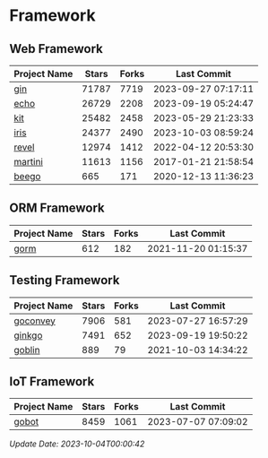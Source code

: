 # Framework

## Web Framework
| Project Name | Stars | Forks | Last Commit |
| ------------ | ----- | ----- | ----------- |
| [gin](https://github.com/gin-gonic/gin) | 71787 | 7719 | 2023-09-27 07:17:11 |
| [echo](https://github.com/labstack/echo) | 26729 | 2208 | 2023-09-19 05:24:47 |
| [kit](https://github.com/go-kit/kit) | 25482 | 2458 | 2023-05-29 21:23:33 |
| [iris](https://github.com/kataras/iris) | 24377 | 2490 | 2023-10-03 08:59:24 |
| [revel](https://github.com/revel/revel) | 12974 | 1412 | 2022-04-12 20:53:30 |
| [martini](https://github.com/go-martini/martini) | 11613 | 1156 | 2017-01-21 21:58:54 |
| [beego](https://github.com/astaxie/beego) | 665 | 171 | 2020-12-13 11:36:23 |

## ORM Framework
| Project Name | Stars | Forks | Last Commit |
| ------------ | ----- | ----- | ----------- |
| [gorm](https://github.com/jinzhu/gorm) | 612 | 182 | 2021-11-20 01:15:37 |

## Testing Framework
| Project Name | Stars | Forks | Last Commit |
| ------------ | ----- | ----- | ----------- |
| [goconvey](https://github.com/smartystreets/goconvey) | 7906 | 581 | 2023-07-27 16:57:29 |
| [ginkgo](https://github.com/onsi/ginkgo) | 7491 | 652 | 2023-09-19 19:50:22 |
| [goblin](https://github.com/franela/goblin) | 889 | 79 | 2021-10-03 14:34:22 |

## IoT Framework
| Project Name | Stars | Forks | Last Commit |
| ------------ | ----- | ----- | ----------- |
| [gobot](https://github.com/hybridgroup/gobot) | 8459 | 1061 | 2023-07-07 07:09:02 |

*Update Date: 2023-10-04T00:00:42*